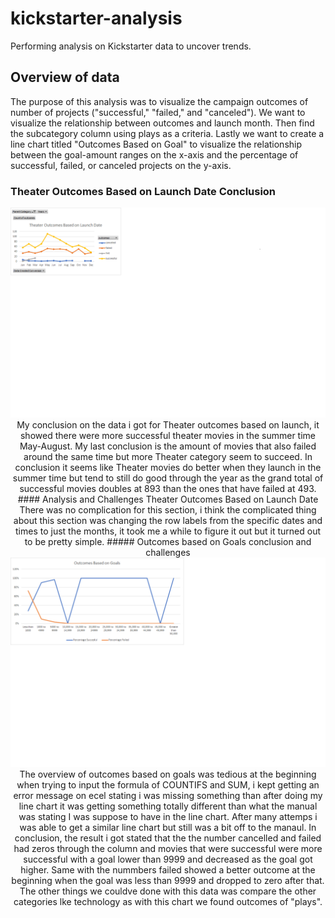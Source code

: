 # kickstarter-analysis
Performing analysis on Kickstarter data to uncover trends.
## Overview of data
The purpose of this analysis was to visualize the campaign outcomes of number of projects ("successful," "failed," and "canceled"). We want to visualize the relationship between outcomes and launch month. Then find the subcategory column using plays as a criteria. Lastly we want to create a line chart titled "Outcomes Based on Goal" to visualize the relationship between the goal-amount ranges on the x-axis and the percentage of successful, failed, or canceled projects on the y-axis.
### Theater Outcomes Based on Launch Date Conclusion
<center>
<img src= "Theater_Outcomes_vs_Launch.png">
My conclusion on the data i got for Theater outcomes based on launch, it showed there were more successful theater movies in the summer time May-August. My last conclusion is the amount of movies that also failed around the same time but more Theater category seem to succeed. In conclusion it seems like Theater movies do better when they launch in the summer time but tend to still do good through the year as the grand total of successful movies doubles at 893 than the ones that have failed at 493.
#### Analysis and Challenges Theater Outcomes Based on Launch Date
There was no complication for this section, i think the complicated thing about this section was changing the row labels from the specific dates and times to just the months, it took me a while to figure it out but it turned out to be pretty simple.
##### Outcomes based on Goals conclusion and challenges
<center>
  <img src= "Outcomes_vs_Goals.png">
  The overview of outcomes based on goals was tedious at the beginning when trying to input the formula of COUNTIFS and SUM, i kept getting an error message on ecel stating i was missing something than after doing my line chart it was getting something totally different than what the manual was stating I was suppose to have in the line chart. After many attemps i was able to get a similar line chart but still was a bit off to the manaul. In conclusion, the result i got stated that the the number cancelled and failed had zeros through the column and movies that were successful were more successful with a goal lower than 9999 and decreased as the goal got higher. Same with the nummbers failed showed a better outcome at the beginning when the goal was less than 9999 and dropped to zero after that. The other things we couldve done with this data was compare the other categories lke technology as with this chart we found outcomes of "plays".
